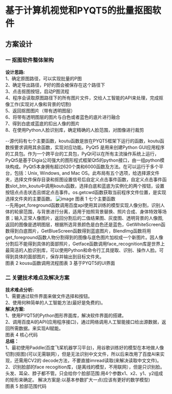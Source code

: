# 基于计算机视觉和PYQT5的批量抠图软件
## 方案设计
###    一 抠图软件整体架构  
**设计思路:**  
1、确定原图路径，可以实现批量的P图  
2、确定导出路径，P好的图会被保存在这个路径下  
3、点击抠图按钮，启动P图流程  
4、程序会读取原图路径下的所有图片文件，交给人工智能的API来处理，完成抠像工作(实现对人像和背景的切割)  
5、返回抠图图片（带有透明图层）  
6、将带有透明图层的图片与白色或者蓝色的底片进行融合  
7、得到白底或蓝底的扣出人像的图片  
8、在使用Python人脸识别库，确定精确的人脸范围，对图像进行裁剪         

--源代码有七个主要函数，koutu函数是放在PYQT5框架下运行的函数，koutu函数按要求调用其余函数，实现对应功能。PyQt5 是用来创建Python GUI应用程序的工具包。作为一个跨平台的工具包，PyQt可以在所有主流操作系统上运行，PyQt5是基于Digia公司强大的图形程式框架Qt5的python接口，由一组python模块构成。PyQt5本身拥有超过620个类和6000函数及方法。在可以运行于多个平台，包括：Unix, Windows, and Mac OS。此布局有五个选项，给选择源文件夹，选择文件保存目录和抠图设置信号后自定义点击事件函数，自定义点击事件函数slot_btn_koutu中调用koutu函数，选择白底和蓝底为实例化的两个按钮，设置按钮点点击状态且绑定点击事件。os.getcwd函数获取当前程序文件位置，是实现选择文件夹的主要函数。
![image](https://github.com/chen-sanshi/opencv-PYQT5-koutu/blob/master/图表一.png)
图表 1 七个主要函数  
--先用get_foreground函数调用百度api使用其训练的模型实现人像分割，识别人体的轮廓范围，与背景进行分离，适用于拍照背景替换、照片合成、身体特效等场景；输入正常人像图片，返回分割后的二值结果图、灰度图、透明背景的人像图,返回的图像是透明图层，根据所选背景颜色是白色还是蓝色，GetWhiteScreen函数得到白底图片，GetBlueScreen函数得到蓝底图片，BlendImg函数将用get_foreground函数人物分割得到的图像与底色图片加权成一个新图片。因人像分割后不能得到具体的面部照片，Getface函数调用face_recognition库是世界上最简洁的人脸识别库，可以使用Python和命令行工具提取、识别、操作人脸。可得到具体的面部图片，保存并输出到目标文件夹。  
图表 2  kousu函数调用流程​​​​图表 3  基于PYQT5的UI界面  
 
### 二 关键技术难点及解决方案
**技术难点分析:**    
1、需要通过软件界面来做文件选择和按钮。  
2、使用何种简单的人工智能方法(最好是免费的)。  
**解决方案:**  
1、使用PYQT5的Python图形界面库，解决软件界面的搭建。  
2、调用百度Al的API(应用程序接口)，通过网络调用人工智能接口给出源数据，返回所需数据。来实现Al赋能。  
图表 4  核心代码  
**总结：**   
1、最初使用Paddle(百度飞桨机器学习平台)，用谷歌训练好的模型在本地做人像切割(抠图)(可以无需联网），但是无法识别中文文件，所以后来改用了百度Al来实现，还需用CV2的  decode方法，不要直接imread读取(来解决读取中文文件)。  
2、识别脸部的face recogition库，(是离线的模型，不用联网），但是只识别脸。头发、耳朵、脖子都不管。只会给你个脸部范围:用4个参数x1、x2、y1、y2组成的矩形来确定。  解决方案是:以基本参数扩大一点(应该有更好的数学模型)  
图表 5  脸部范围代码  
